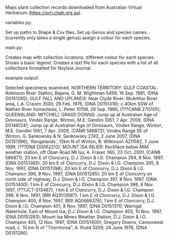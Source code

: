 Maps plant collection records downloaded from Australian Virtual Herbarium (https://avh.chah.org.au).

variables.py:

Set up paths to Shape & Csv files.
Set up Genus and species names (currently only takes a single genus) assign a colour for each species.

main.py:

Creates map with collection locations, different colour for each species. Shows a basic legend.
Creates a text file for each species with a list of all collections formatted for Nuytsia Journal.

example output:

Selected specimens examined. NORTHERN TERRITORY: GULF COASTAL: Robinson River Station, Bajana, G. M. Wightman 5459, 16 Sep. 1991, (DNA D0151285); GULF FALL AND UPLANDS: Near Clyde River; McArthur River area, L.A. Craven 3500, 29 Feb. 1976, (DNA D0151319); c.40km SSW of Nathan River homestead, L. Peter 10158, 28 Sep. 1985, (???CANB 270705); QUEENSLAND: MITCHELL GRASS DOWNS: Jump up at Australian Age of Dinosaurs, Vindex Range, Winton, M.E. Gandini 1061, 7 Apr. 2009, (DNA D0146124); Jump up at Australian Age of Dinosaurs, Vindex Range, Winton, M.E. Gandini 1061, 7 Apr. 2009, (CANB 586872); Vindex Range SE of Winton, G. Sankowsky & N. Sankowsky 2742, 2 June 2007, (DNA D0151396); 'Rangelands', 15km N of Winton, B. Wilkinson AZI1582, 7 June 1999, (???DNA D0062212); MOUNT ISA INLIER: Rockface below MIM weather station, off Oban Road Mt Isa, A. Fraser 360, 23 Oct. 2001, (CANB 586871); 20 km E of Cloncurry, D.J. Dixon & I.G. Champion 394, 8 Nov. 1997, (DNA D0151365); 20 km E of Cloncurry, D.J. Dixon & I.G. Champion 395, 8 Nov. 1997, (DNA D0151396); 20 km E of Cloncurry, D.J. Dixon & I.G. Champion 396, 8 Nov. 1997, (DNA D0151285); 20 km E of Cloncurry on north side of highway, D.J. Dixon & I.G. Champion 397, 8 Nov. 1997, (DNA D0151400); 1 km E of Cloncurry, D.J. Dixon & I.G. Champion 398, 8 Nov. 1997, (???JCT-S13467); 1 km E of Cloncurry, D.J. Dixon & I.G. Champion 399, 8 Nov. 1997, (BRI AQ1013687); 1 km E of Cloncurry, D.J. Dixon & I.G. Champion 400, 8 Nov. 1997, (BRI AQ0666376); 1 km E of Cloncurry, D.J. Dixon & I.G. Champion 401, 8 Nov. 1997, (DNA D0151311); Warrigal Waterhole, East of Mount Isa, D.J. Dixon & I.G. Champion 403, 10 Nov. 1997, (DNA D0151283); Mount Isa Mines Weather Station, D.J. Dixon & I.G. Champion 405, 12 Nov. 1997, (DNA D0151400); Gregory Downs, Camooweal road, c. 10 km N of "Thorntonia", A. Rodd 3209, 24 June 1976, (DNA D0151286).
